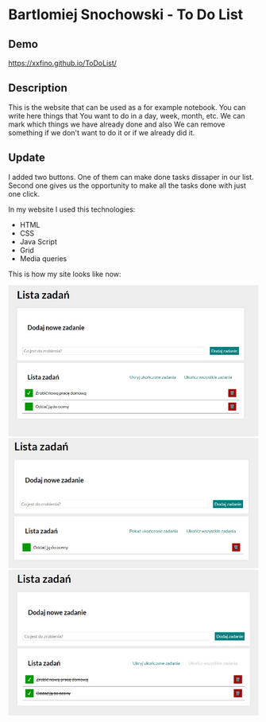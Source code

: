 # Bartlomiej Snochowski - To Do List

## Demo

https://xxfino.github.io/ToDoList/

## Description

This is the website that can be used as a for example notebook. You can write here things that You want to do in a day, week, month, etc. We can mark which things 
we have already done and also We can remove something if we don't want to do it or if we already did it. 

## Update

I added two buttons. One of them can make done tasks dissaper in our list. Second one gives us the opportunity to make all the tasks done with just one click. 

In my website I used this technologies:
- HTML
- CSS
- Java Script
- Grid
- Media queries

This is how my site looks like now: 

![Sample](images/pagePhoto1.jpg)
![Sample](images/pagePhoto2.jpg)
![Sample](images/pagePhoto3.jpg)
